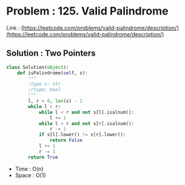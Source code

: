# Problem : 125. Valid Palindrome
Link : [https://leetcode.com/problems/valid-palindrome/description/](https://leetcode.com/problems/valid-palindrome/description/)

## Solution : Two Pointers
```python
class Solution(object):
    def isPalindrome(self, s):
        """
        :type s: str
        :rtype: bool
        """
        l, r = 0, len(s) - 1
        while l < r:
            while l < r and not s[l].isalnum():
                l += 1
            while l < r and not s[r].isalnum():
                r -= 1
            if s[l].lower() != s[r].lower():
                return False
            l += 1
            r -= 1
        return True
```
- Time : O(n)
- Space : O(1)
